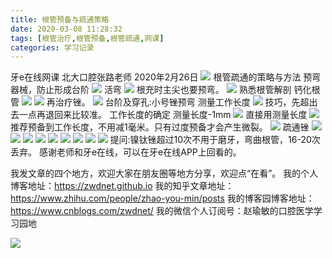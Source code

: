 ```yaml
---
title: 根管预备与疏通策略
date: 2020-03-08 11:28:32
tags: [根管治疗,根管预备,根管疏通,网课]
categories: 学习记录
---
```

牙e在线网课
北大口腔张路老师
2020年2月26日
![](https://zymblog-1258069789.cos.ap-chengdu.myqcloud.com/blog0202-RCT/01.png)
根管疏通的策略与方法
预弯器械，防止形成台阶
![](https://zymblog-1258069789.cos.ap-chengdu.myqcloud.com/blog0202-RCT/02.png)
活弯
![](https://zymblog-1258069789.cos.ap-chengdu.myqcloud.com/blog0202-RCT/03.png)
根充时主尖也要预弯。
![](https://zymblog-1258069789.cos.ap-chengdu.myqcloud.com/blog0202-RCT/04.png)
熟悉根管解剖
钙化根管
![](https://zymblog-1258069789.cos.ap-chengdu.myqcloud.com/blog0202-RCT/05.png)
![](https://zymblog-1258069789.cos.ap-chengdu.myqcloud.com/blog0202-RCT/06.png)
再治疗锉。
![](https://zymblog-1258069789.cos.ap-chengdu.myqcloud.com/blog0202-RCT/07.png)
台阶及穿孔:小号锉预弯
测量工作长度
![](https://zymblog-1258069789.cos.ap-chengdu.myqcloud.com/blog0202-RCT/08.png)
技巧，先超出去一点再退回来比较准。
工作长度的确定
测量长度-1mm
![](https://zymblog-1258069789.cos.ap-chengdu.myqcloud.com/blog0202-RCT/09.png)
直接用测量长度
![](https://zymblog-1258069789.cos.ap-chengdu.myqcloud.com/blog0202-RCT/10.png)
推荐预备到工作长度，不用减1毫米。只有过度预备才会产生微裂。
![](https://zymblog-1258069789.cos.ap-chengdu.myqcloud.com/blog0202-RCT/11.png)
疏通锉
![](https://zymblog-1258069789.cos.ap-chengdu.myqcloud.com/blog0202-RCT/12.png)
![](https://zymblog-1258069789.cos.ap-chengdu.myqcloud.com/blog0202-RCT/13.png)
![](https://zymblog-1258069789.cos.ap-chengdu.myqcloud.com/blog0202-RCT/14.png)
![](https://zymblog-1258069789.cos.ap-chengdu.myqcloud.com/blog0202-RCT/15.png)
![](https://zymblog-1258069789.cos.ap-chengdu.myqcloud.com/blog0202-RCT/16.png)
![](https://zymblog-1258069789.cos.ap-chengdu.myqcloud.com/blog0202-RCT/17.png)
![](https://zymblog-1258069789.cos.ap-chengdu.myqcloud.com/blog0202-RCT/18.png)
![](https://zymblog-1258069789.cos.ap-chengdu.myqcloud.com/blog0202-RCT/19.png)
![](https://zymblog-1258069789.cos.ap-chengdu.myqcloud.com/blog0202-RCT/20.png)
提问:镍钛锉超过10次不用于磨牙，弯曲根管，16-20次丢弃。
感谢老师和牙e在线，可以在牙e在线APP上回看的。



我发文章的四个地方，欢迎大家在朋友圈等地方分享，欢迎点“在看”。
我的个人博客地址：https://zwdnet.github.io
我的知乎文章地址： https://www.zhihu.com/people/zhao-you-min/posts
我的博客园博客地址： https://www.cnblogs.com/zwdnet/
我的微信个人订阅号：赵瑜敏的口腔医学学习园地


![](https://zymblog-1258069789.cos.ap-chengdu.myqcloud.com/other/wx.jpg)
